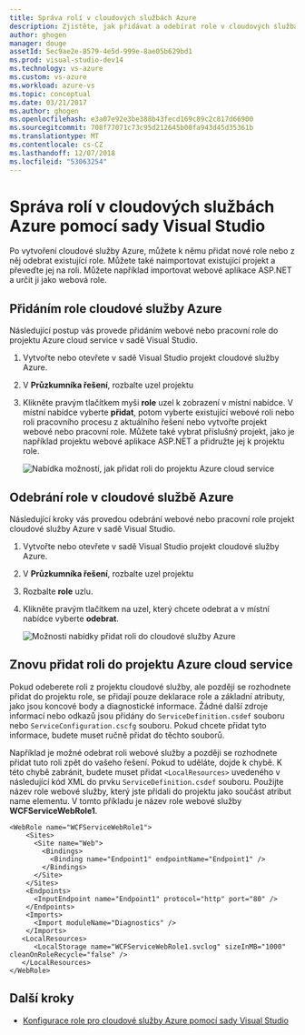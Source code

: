 ```yaml
---
title: Správa rolí v cloudových službách Azure
description: Zjistěte, jak přidávat a odebírat role v cloudových službách Azure pomocí sady Visual Studio.
author: ghogen
manager: douge
assetId: 5ec9ae2e-8579-4e5d-999e-8ae05b629bd1
ms.prod: visual-studio-dev14
ms.technology: vs-azure
ms.custom: vs-azure
ms.workload: azure-vs
ms.topic: conceptual
ms.date: 03/21/2017
ms.author: ghogen
ms.openlocfilehash: e3a07e92e3be388b43fecd169c89c2c817d66900
ms.sourcegitcommit: 708f77071c73c95d212645b00fa943d45d35361b
ms.translationtype: MT
ms.contentlocale: cs-CZ
ms.lasthandoff: 12/07/2018
ms.locfileid: "53063254"
---
```

# <a name="managing-roles-in-azure-cloud-services-with-visual-studio"></a>Správa rolí v cloudových službách Azure pomocí sady Visual Studio
Po vytvoření cloudové služby Azure, můžete k němu přidat nové role nebo z něj odebrat existující role. Můžete také naimportovat existující projekt a převeďte jej na roli. Můžete například importovat webové aplikace ASP.NET a určit ji jako webová role.

## <a name="adding-a-role-to-an-azure-cloud-service"></a>Přidáním role cloudové služby Azure
Následující postup vás provede přidáním webové nebo pracovní role do projektu Azure cloud service v sadě Visual Studio.

1. Vytvořte nebo otevřete v sadě Visual Studio projekt cloudové služby Azure.

1. V **Průzkumníka řešení**, rozbalte uzel projektu

1. Klikněte pravým tlačítkem myši **role** uzel k zobrazení v místní nabídce. V místní nabídce vyberte **přidat**, potom vyberte existující webové roli nebo roli pracovního procesu z aktuálního řešení nebo vytvořte projekt webové nebo pracovní role. Můžete také vybrat příslušný projekt, jako je například projektu webové aplikace ASP.NET a přidružte jej k projektu role.

    ![Nabídka možností, jak přidat roli do projektu Azure cloud service](./media/vs-azure-tools-cloud-service-project-managing-roles/add-role.png)

## <a name="removing-a-role-from-an-azure-cloud-service"></a>Odebrání role v cloudové službě Azure
Následující kroky vás provedou odebrání webové nebo pracovní role projekt cloudové služby Azure v sadě Visual Studio.

1. Vytvořte nebo otevřete v sadě Visual Studio projekt cloudové služby Azure.

1. V **Průzkumníka řešení**, rozbalte uzel projektu

1. Rozbalte **role** uzlu.

1. Klikněte pravým tlačítkem na uzel, který chcete odebrat a v místní nabídce vyberte **odebrat**.

    ![Možnosti nabídky přidat roli do cloudové služby Azure](./media/vs-azure-tools-cloud-service-project-managing-roles/remove-role.png)

## <a name="readding-a-role-to-an-azure-cloud-service-project"></a>Znovu přidat roli do projektu Azure cloud service
Pokud odeberete roli z projektu cloudové služby, ale později se rozhodnete přidat do projektu role, se přidají pouze deklarace role a základní atributy, jako jsou koncové body a diagnostické informace. Žádné další zdroje informací nebo odkazů jsou přidány do `ServiceDefinition.csdef` souboru nebo `ServiceConfiguration.cscfg` souboru. Pokud chcete přidat tyto informace, budete muset ručně přidat do těchto souborů.

Například je možné odebrat roli webové služby a později se rozhodnete přidat tuto roli zpět do vašeho řešení. Pokud to uděláte, dojde k chybě. K této chybě zabránit, budete muset přidat `<LocalResources>` uvedeného v následující kód XML do prvku `ServiceDefinition.csdef` souboru. Použijte název role webové služby, který jste přidali do projektu jako součást atribut name **<LocalStorage>** elementu. V tomto příkladu je název role webové služby **WCFServiceWebRole1**.

    <WebRole name="WCFServiceWebRole1">
        <Sites>
          <Site name="Web">
            <Bindings>
              <Binding name="Endpoint1" endpointName="Endpoint1" />
            </Bindings>
          </Site>
        </Sites>
        <Endpoints>
          <InputEndpoint name="Endpoint1" protocol="http" port="80" />
        </Endpoints>
        <Imports>
          <Import moduleName="Diagnostics" />
        </Imports>
       <LocalResources>
          <LocalStorage name="WCFServiceWebRole1.svclog" sizeInMB="1000" cleanOnRoleRecycle="false" />
       </LocalResources>
    </WebRole>

## <a name="next-steps"></a>Další kroky
- [Konfigurace role pro cloudové služby Azure pomocí sady Visual Studio](vs-azure-tools-configure-roles-for-cloud-service.md)
